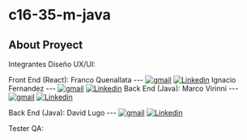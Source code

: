 # c16-35-m-java
## About Proyect

Integrantes
Diseño UX/UI:

Front End (React):
Franco Quenallata
 --- [![gmail](https://img.shields.io/badge/Gmail-D14836?style=for-the-badge&logo=gmail&logoColor=white)](mailto:quenallatafranco@gmail.com)
[![Linkedin](https://img.shields.io/badge/LinkedIn-0077B5?style=for-the-badge&logo=linkedin&logoColor=white)](https://www.linkedin.com/in/fquenallata/)
Ignacio Fernandez
--- [![gmail](https://img.shields.io/badge/Gmail-D14836?style=for-the-badge&logo=gmail&logoColor=white)](mailto:ignaciofernandezdeveloper@gmail.com)
[![Linkedin](https://img.shields.io/badge/LinkedIn-0077B5?style=for-the-badge&logo=linkedin&logoColor=white)](https://www.linkedin.com/in/ignaciofernandezdev/)
Back End (Java):
Marco Virinni
 --- [![gmail](https://img.shields.io/badge/Gmail-D14836?style=for-the-badge&logo=gmail&logoColor=white)](mailto:marcovirinni@gmail.com)
[![Linkedin](https://img.shields.io/badge/LinkedIn-0077B5?style=for-the-badge&logo=linkedin&logoColor=white)](https://www.linkedin.com/in/marco-virinni/)

Back End (Java):
David Lugo --- [![gmail](https://img.shields.io/badge/Gmail-D14836?style=for-the-badge&logo=gmail&logoColor=white)](mailto:davidlugo.dev@gmail.com)
[![Linkedin](https://img.shields.io/badge/LinkedIn-0077B5?style=for-the-badge&logo=linkedin&logoColor=white)](https://ve.linkedin.com/in/davlgven/)

Tester QA:
